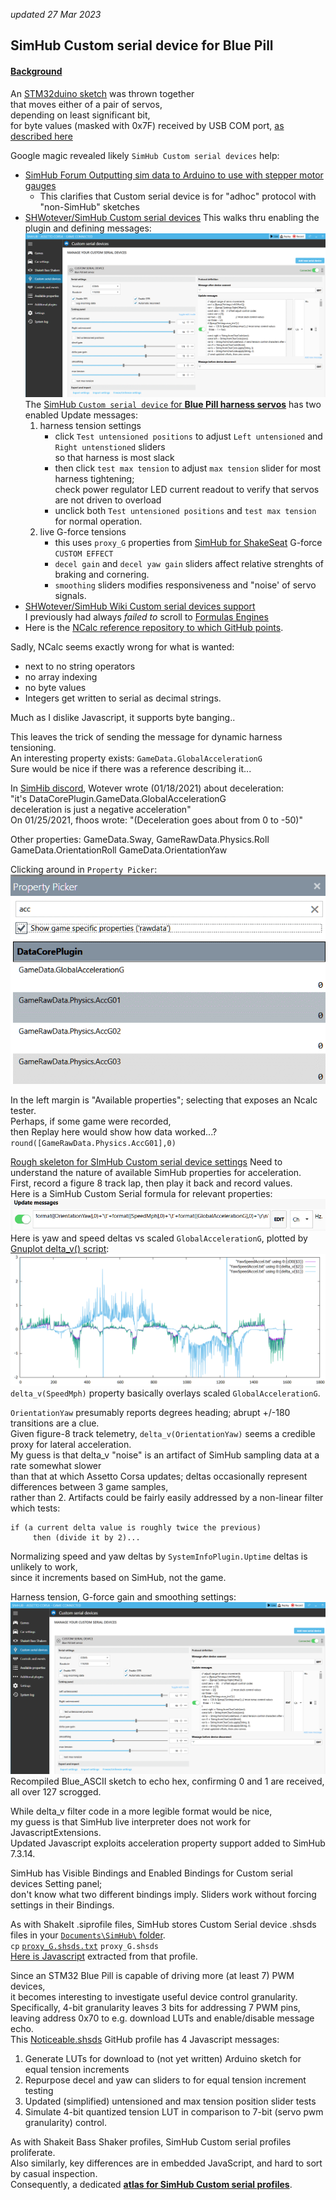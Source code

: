 ---
---
*updated 27 Mar 2023*
## SimHub Custom serial device for Blue Pill

#### [Background](https://blekenbleu.github.io/Arduino/SimHubCustomSerial.html)
An [STM32duino sketch](https://github.com/blekenbleu/Arduino-Blue-Pill/tree/main/Blue_ASCII_Servo) was thrown together  
that moves either of a pair of servos,  
depending on least significant bit,  
for byte values (masked with 0x7F) received by USB COM port,
[as described here](index.md#serial-servos)  

Google magic revealed likely `SimHub Custom serial devices` help:
- [SimHub Forum Outputting sim data to Arduino to use with stepper motor gauges](https://www.simhubdash.com/community-2/simhub-support/outputting-sim-data-to-arduino-to-use-with-stepper-motor-gauges/)  
  - This clarifies that Custom serial device is for "adhoc" protocol with "non-SimHub" sketches  
- [SHWotever/SimHub Custom serial devices](https://github.com/SHWotever/SimHub/wiki/Custom-serial-devices)
  This walks thru enabling the plugin and defining messages:
  ![custom serial device](SimHubCustomSerial.gif)  
  The [SimHub `Custom serial device` for **Blue Pill harness servos**](https://github.com/blekenbleu/SimHub-Profiles/blob/main/proxy_G.shsds.txt) has two enabled Update messages:
  1. harness tension settings
      - click `Test untensioned positions` to adjust `Left untensioned` and `Right untenstioned` sliders  
        so that harness is most slack
      - then click `test max tension` to adjust `max tension` slider for most harness tightening;  
        check power regulator LED current readout to verify that servos are not driven to overload  
      - unclick both `Test untensioned positions` and `test max tension` for normal operation.  
  2. live G-force tensions
      - this uses `proxy_G` properties from [SimHub for ShakeSeat](../pedals/index.htm#accel) G-force `CUSTOM EFFECT`  
      - `decel gain` and `decel yaw gain` sliders affect relative strenghts of braking and cornering.  
      - `smoothing` sliders modifies responsiveness and "noise' of servo signals.  
- [SHWotever/SimHub Wiki Custom serial devices support](https://github.com/SHWotever/SimHub/wiki#custom-serial-devices-support)  
  I previously had always *failed to* scroll to [Formulas Engines](https://github.com/SHWotever/SimHub/wiki#formulas-engines)
- Here is the [NCalc reference repository to which GitHub points](http://www.codeproject.com/KB/recipes/sota_expression_evaluator.aspx).  

Sadly, NCalc seems exactly wrong for what is wanted:
* next to no string operators
* no array indexing
* no byte values
* Integers get written to serial as decimal strings.  

Much as I dislike Javascript, it supports byte banging..

This leaves the trick of sending the message for dynamic harness tensioning.  
An interesting property exists:  `GameData.GlobalAccelerationG`  
Sure would be nice if there was a reference describing it...  

In [SimHib discord](https://discord.com/channels/299259397060689920/453962780857597966/800365665289502731), Wotever wrote (01/18/2021) about deceleration:  
"it's DataCorePlugin.GameData.GlobalAccelerationG  
  deceleration is just a negative acceleration"  
On 01/25/2021, fhoos wrote: "(Deceleration goes about from 0 to -50)"  

Other properties:  GameData.Sway, GameRawData.Physics.Roll  
  GameData.OrientationRoll GameData.OrientationYaw

Clicking around in `Property Picker`:  
![acc properties](PropertyPicker_acc.gif)  

In the left margin is "Available properties";
selecting that exposes an Ncalc tester.  
Perhaps, if some game were recorded,  
then Replay here would show how data worked...?  
`round([GameRawData.Physics.AccG01],0)`  

[Rough skeleton for SImHub Custom serial device settings](https://github.com/blekenbleu/SimHub-Profiles/blob/main/tension.shsds.txt)
Need to understand the nature of available SimHub properties for acceleration.  
First, record a figure 8 track lap, then play it back and record values.  
Here is a SimHub Custom Serial formula for relevant properties:  
![SimHub acceleration recording formula ](formatAccel.gif)  
Here is yaw and speed deltas vs scaled `GlobalAccelerationG`,  plotted by [Gnuplot delta_v() script](delta.txt):  
![yaw and speed deltas vs accel gnuplot](raw_accel.gif)  
`delta_v(SpeedMph)` property basically overlays scaled `GlobalAccelerationG`.  

`OrientationYaw` presumably reports degrees heading; abrupt +/-180 transitions are a clue.  
Given figure-8 track telemetry, `delta_v(OrientationYaw)` seems a credible proxy for lateral acceleration.  
My guess is that delta_v "noise" is an artifact of SimHub sampling data at a rate somewhat slower  
than that at which Assetto Corsa updates;  deltas occasionally represent differences between 3 game samples,  
rather than 2. Artifacts could be fairly easily addressed by a non-linear filter which tests:  
```
if (a current delta value is roughly twice the previous)
     then (divide it by 2)...
```
Normalizing speed and yaw deltas by `SystemInfoPlugin.Uptime` deltas is unlikely to work,  
since it increments based on SimHub, not the game.

Harness tension, G-force gain and smoothing settings:  
![SimHub tension settings](SimHubCustomSerial.gif)
Recompiled Blue_ASCII sketch to echo hex, confirming 0 and 1 are received, all over 127 scrogged.  

While delta_v filter code in a more legible format would be nice,  
my guess is that SimHub live interpreter does not work for JavascriptExtensions.  
Updated Javascript exploits acceleration property support added to SimHub 7.3.14.  

SimHub has Visible Bindings and Enabled Bindings for Custom serial devices Setting panel;  
don't know what two different bindings imply.  Sliders work without forcing settings in their Bindings.  

As with ShakeIt .siprofile files, SimHub stores Custom Serial device .shsds files in your [`Documents\SimHub\` folder](https://github.com/blekenbleu/SimHub-Profiles).  
`cp` [`proxy_G.shsds.txt`](https://github.com/blekenbleu/SimHub-Profiles/blob/main/proxy_G.shsds.txt)  `proxy_G.shsds`   
[Here is Javascript](SimHubG.js.txt) extracted from that profile.  

Since an STM32 Blue Pill is capable of driving more (at least 7) PWM devices,  
it becomes interesting to investigate useful device control granularity.  
Specifically, 4-bit granularity leaves 3 bits for addressing 7 PWM pins,  
leaving address 0x70 to e.g. download LUTs and enable/disable message echo.  
This [Noticeable.shsds](https://github.com/blekenbleu/SimHub-Profiles/blob/main/Noticeable.shsds.txt) GitHub profile has 4 Javascript messages:
1) Generate LUTs for download to (not yet written) Arduino sketch for equal tension increments
2) Repurpose decel and yaw can sliders to for equal tension increment testing
3) Updated (simplified) untensioned and max tension position slider tests
4) Simulate 4-bit quantized tension LUT in comparison to 7-bit (servo pwm granularity) control.

As with Shakeit Bass Shaker profiles, SimHub Custom serial profiles proliferate.  
Also similarly, key differences are in embedded JavaScript, and hard to sort by casual inspection.  
Consequently, a dedicated [**atlas for SimHub Custom serial profiles**](shsds.htm).
